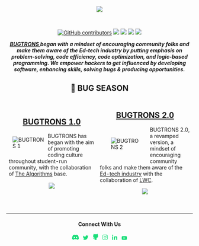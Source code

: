 <p style="text-align:center;" align="center">
  <img align="center" width="50%" src="https://raw.githubusercontent.com/bugtrons/bugtrons.co/main/src/Components/KnowAbout/Top%20Heading/1.png" width="75%" /></p>
<br />
<p align="center">

<a href="https://github.com/bugtrons" alt="BUGTRONS CONTRIBUTORS">
<img alt="GitHub contributors" src="https://img.shields.io/github/contributors-anon/bugtrons/bugtrons.co"></a>
  
<a href="https://github.com/bugtrons/bugtrons.co">
<img src="https://badges.frapsoft.com/os/v1/open-source.svg?v=103"></a>
  
<a href="https://discord.gg/MVujzTBqed" alt="DEVSTRONS' Discord">
<img src="https://img.shields.io/discord/857641826953854987?color=blue&label=DEVSTRONS'&logo=discord" /></a>
  
<a href="https://twitter.com/devstrons" alt="Follow @devstrons on Twitter">
<img src="https://img.shields.io/twitter/follow/devstrons?label=devstrons&style=social" /></a>

<a href="https://github.com/bugtrons/bugtrons.co" alt="License">
<img src="https://img.shields.io/github/license/bugtrons/bugtrons.co.svg" /></a>
</p>
<p align="center" style="font-weight:bold">
  <i>
    <b><a href="https://www.bugtrons.co"> BUGTRONS </a></b> began with a mindset of encouraging community folks and make them aware of the Ed-tech industry by putting emphasis on problem-solving, code efficiency, code optimization, and logic-based programming. We empower hackers to get influenced by developing software, enhancing skills, solving bugs & producing opportunities. 
  </i>
</p>

<h2 align="center" style="font-weight:bold">🐛 BUG SEASON</h2>
<p align="center">

<table border="0" style="display:contents">
 <tr>
   <!-- BUGTRONS 1 -->
   <td width=500px><h2 align="center"><a href="https://github.com/bugtrons/bugtrons-1">BUGTRONS 1.0</a></h3><img src="https://raw.githubusercontent.com/bugtrons/bugtrons.co/main/src/Components/KnowAbout/Reacp/image%201%20(1).png" style="margin:10px;" width="85px" alt="BUGTRONS 1" align="left" /></p><p>BUGTRONS has began with the aim of promoting coding culture throughout student-run community, with the collaboration of <a href="https://github.com/TheAlgoithms">The Algorithms</a> base.</p><p align="center"><a href="https://github.com/bugtrons/bugtrons-1/graphs/contributors" alt="GitHub contributors">
     <img src="https://img.shields.io/github/contributors/bugtrons/bugtrons-1.svg" align="center"/></a></td>
   <!-- Meshery -->
   <td width=500px><h2 align="center"><a href="https://github.com/bugtrons/bugtrons-2">BUGTRONS 2.0</a></h2><img src="https://raw.githubusercontent.com/bugtrons/bugtrons.co/main/public/logo192.png" style="margin:10px; padding:20px" width="75px" alt="BUGTRONS 2" align="left" /></p><p>BUGTRONS 2.0, a revamped version, a mindset of encouraging community folks and make them aware of the <a href="https://prepinsta.com">Ed-tech industry</a> with the collaboration of <a href="https://github.com/LearnWithCommunity">LWC</a>.</p><p align="center"><a href="https://github.com/bugtrons/bugtrons-2/graphs/contributors" alt="GitHub contributors"><img src="https://img.shields.io/github/contributors/bugtrons/bugtrons-2.svg" /></a></td>
 </tr>
  <tr>
</table>
<br>

---

<h4 align="center">Connect With Us</h4>
<p align="center"> 
<a href="https://dsc.gg/bugtrons"><img alt="discord" width="3.5%"
src="https://raw.githubusercontent.com/bugtrons/.github/main/Assets/bugtrons-discord.png"></a>
&nbsp;
<a href="https://twitter.com/devstrons"><img alt="twitter_logo" width="3%"
src="https://raw.githubusercontent.com/bugtrons/.github/main/Assets/bugtrons-twitter.png"></a>
&nbsp;
<a href="https://github.com/bugtrons"><img alt="GitHub_logo" width="2.8%"
src="https://raw.githubusercontent.com/bugtrons/.github/main/Assets/bugtrons-github.png"></a>
&nbsp;
<a href="https://instagram.com/devstrons"><img alt="insta_logo" width="2.8%"
src="https://raw.githubusercontent.com/bugtrons/.github/main/Assets/bugtrons-instagram.png"></a>
&nbsp;
<a href="https://linkedin.com/company/devstrons"><img alt="linkedin_logo" width="2.8%"
src="https://raw.githubusercontent.com/bugtrons/.github/main/Assets/bugtrons-linkedin.png"></a>
&nbsp;
<a href="https://www.youtube.com/channel/UCG7JT7yqut81fqFsVBX6oMg"><img alt="youtube_logo" width="2.8%"
src="https://raw.githubusercontent.com/bugtrons/.github/main/Assets/bugtrons-youtube.png"></a>
</p>

